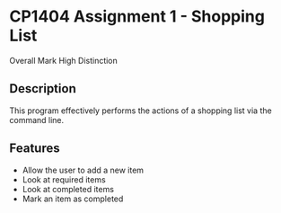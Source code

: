# CP1404 Assignment 1 - Shopping List
Overall Mark High Distinction

## Description
This program effectively performs the actions of a shopping list via the command line.

## Features
* Allow the user to add a new item
* Look at required items
* Look at completed items
* Mark an item as completed
